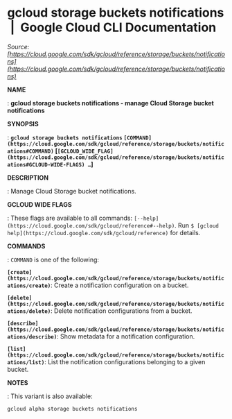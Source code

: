 # gcloud storage buckets notifications  |  Google Cloud CLI Documentation

*Source: [https://cloud.google.com/sdk/gcloud/reference/storage/buckets/notifications](https://cloud.google.com/sdk/gcloud/reference/storage/buckets/notifications)*

**NAME**

: **gcloud storage buckets notifications - manage Cloud Storage bucket notifications**

**SYNOPSIS**

: **`gcloud storage buckets notifications` `[COMMAND](https://cloud.google.com/sdk/gcloud/reference/storage/buckets/notifications#COMMAND)` [`[GCLOUD_WIDE_FLAG](https://cloud.google.com/sdk/gcloud/reference/storage/buckets/notifications#GCLOUD-WIDE-FLAGS) …`]**

**DESCRIPTION**

: Manage Cloud Storage bucket notifications.

**GCLOUD WIDE FLAGS**

: These flags are available to all commands: `[--help](https://cloud.google.com/sdk/gcloud/reference#--help)`.
Run `$ [gcloud help](https://cloud.google.com/sdk/gcloud/reference)` for details.

**COMMANDS**

: ``COMMAND`` is one of the following:

**`[create](https://cloud.google.com/sdk/gcloud/reference/storage/buckets/notifications/create)`**:
Create a notification configuration on a bucket.

**`[delete](https://cloud.google.com/sdk/gcloud/reference/storage/buckets/notifications/delete)`**:
Delete notification configurations from a bucket.

**`[describe](https://cloud.google.com/sdk/gcloud/reference/storage/buckets/notifications/describe)`**:
Show metadata for a notification configuration.

**`[list](https://cloud.google.com/sdk/gcloud/reference/storage/buckets/notifications/list)`**:
List the notification configurations belonging to a given bucket.

**NOTES**

: This variant is also available:

```
gcloud alpha storage buckets notifications
```